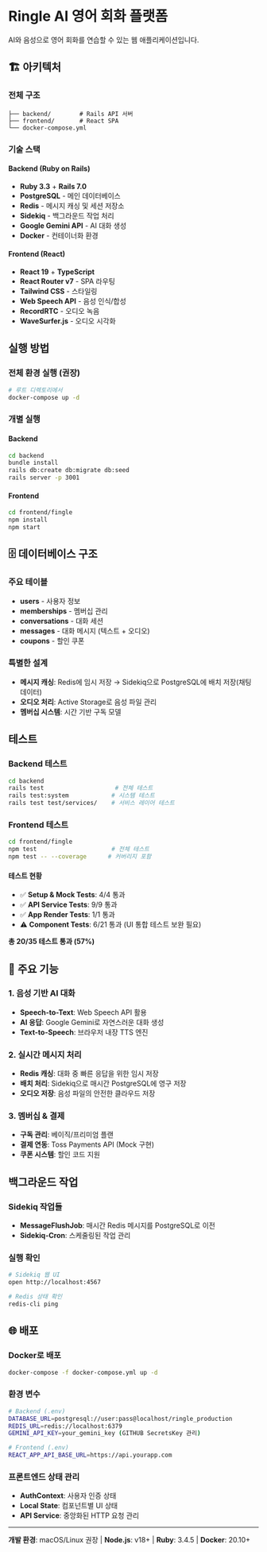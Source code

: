 # Ringle AI 영어 회화 플랫폼

AI와 음성으로 영어 회화를 연습할 수 있는 웹 애플리케이션입니다.

## 🏗 아키텍처

### 전체 구조
```
├── backend/        # Rails API 서버
├── frontend/       # React SPA 
└── docker-compose.yml
```

### 기술 스택

#### Backend (Ruby on Rails)
- **Ruby 3.3** + **Rails 7.0**
- **PostgreSQL** - 메인 데이터베이스
- **Redis** - 메시지 캐싱 및 세션 저장소
- **Sidekiq** - 백그라운드 작업 처리
- **Google Gemini API** - AI 대화 생성
- **Docker** - 컨테이너화 환경

#### Frontend (React)
- **React 19** + **TypeScript**
- **React Router v7** - SPA 라우팅
- **Tailwind CSS** - 스타일링
- **Web Speech API** - 음성 인식/합성
- **RecordRTC** - 오디오 녹음
- **WaveSurfer.js** - 오디오 시각화

## 실행 방법

### 전체 환경 실행 (권장)
```bash
# 루트 디렉토리에서
docker-compose up -d
```

### 개별 실행

#### Backend
```bash
cd backend
bundle install
rails db:create db:migrate db:seed
rails server -p 3001
```

#### Frontend 
```bash
cd frontend/fingle
npm install
npm start
```

## 🗄 데이터베이스 구조

### 주요 테이블
- **users** - 사용자 정보
- **memberships** - 멤버십 관리 
- **conversations** - 대화 세션
- **messages** - 대화 메시지 (텍스트 + 오디오)
- **coupons** - 할인 쿠폰

### 특별한 설계
- **메시지 캐싱**: Redis에 임시 저장 → Sidekiq으로 PostgreSQL에 배치 저장(채팅 데이터)
- **오디오 처리**: Active Storage로 음성 파일 관리
- **멤버십 시스템**: 시간 기반 구독 모델

## 테스트

### Backend 테스트
```bash
cd backend
rails test                    # 전체 테스트
rails test:system            # 시스템 테스트
rails test test/services/    # 서비스 레이어 테스트
```

### Frontend 테스트
```bash
cd frontend/fingle
npm test                     # 전체 테스트
npm test -- --coverage      # 커버리지 포함
```

#### 테스트 현황
- ✅ **Setup & Mock Tests**: 4/4 통과
- ✅ **API Service Tests**: 9/9 통과  
- ✅ **App Render Tests**: 1/1 통과
- ⚠️ **Component Tests**: 6/21 통과 (UI 통합 테스트 보완 필요)

**총 20/35 테스트 통과 (57%)**

## 🔧 주요 기능

### 1. 음성 기반 AI 대화
- **Speech-to-Text**: Web Speech API 활용
- **AI 응답**: Google Gemini로 자연스러운 대화 생성
- **Text-to-Speech**: 브라우저 내장 TTS 엔진

### 2. 실시간 메시지 처리
- **Redis 캐싱**: 대화 중 빠른 응답을 위한 임시 저장
- **배치 처리**: Sidekiq으로 매시간 PostgreSQL에 영구 저장
- **오디오 저장**: 음성 파일의 안전한 클라우드 저장

### 3. 멤버십 & 결제
- **구독 관리**: 베이직/프리미엄 플랜
- **결제 연동**: Toss Payments API (Mock 구현)
- **쿠폰 시스템**: 할인 코드 지원

## 백그라운드 작업

### Sidekiq 작업들
- **MessageFlushJob**: 매시간 Redis 메시지를 PostgreSQL로 이전
- **Sidekiq-Cron**: 스케줄링된 작업 관리

### 실행 확인
```bash
# Sidekiq 웹 UI 
open http://localhost:4567

# Redis 상태 확인
redis-cli ping
```

## 🌐 배포

### Docker로 배포
```bash
docker-compose -f docker-compose.yml up -d
```

### 환경 변수
```bash
# Backend (.env)
DATABASE_URL=postgresql://user:pass@localhost/ringle_production
REDIS_URL=redis://localhost:6379
GEMINI_API_KEY=your_gemini_key (GITHUB SecretsKey 관리)

# Frontend (.env)
REACT_APP_API_BASE_URL=https://api.yourapp.com
```

### 프론트엔드 상태 관리
- **AuthContext**: 사용자 인증 상태
- **Local State**: 컴포넌트별 UI 상태
- **API Service**: 중앙화된 HTTP 요청 관리

---

**개발 환경**: macOS/Linux 권장 | **Node.js**: v18+ | **Ruby**: 3.4.5 | **Docker**: 20.10+
